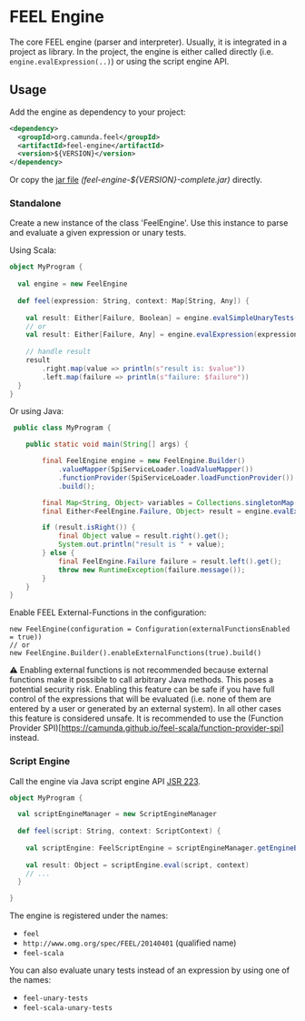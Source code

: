 # FEEL Engine

The core FEEL engine (parser and interpreter). Usually, it is integrated in a project as library. In the project, the engine is either called directly (i.e. `engine.evalExpression(..)`) or using the script engine API. 

## Usage

Add the engine as dependency to your project:

```xml
<dependency>
  <groupId>org.camunda.feel</groupId>
  <artifactId>feel-engine</artifactId>
  <version>${VERSION}</version>
</dependency>
```

Or copy the [jar file](https://github.com/camunda/feel-scala/releases) _(feel-engine-${VERSION}-complete.jar)_ directly.

### Standalone

Create a new instance of the class 'FeelEngine'. Use this instance to parse and evaluate a given expression or unary tests. 

Using Scala:

```scala
object MyProgram {
  
  val engine = new FeelEngine
  
  def feel(expression: String, context: Map[String, Any]) {
    
    val result: Either[Failure, Boolean] = engine.evalSimpleUnaryTests(expression, context)
    // or    
    val result: Either[Failure, Any] = engine.evalExpression(expression, context)
  
    // handle result
    result
        .right.map(value => println(s"result is: $value"))
        .left.map(failure => println(s"failure: $failure"))
  }  
}
```

Or using Java:

```java
 public class MyProgram {

    public static void main(String[] args) {

        final FeelEngine engine = new FeelEngine.Builder()
            .valueMapper(SpiServiceLoader.loadValueMapper())
            .functionProvider(SpiServiceLoader.loadFunctionProvider())
            .build();

        final Map<String, Object> variables = Collections.singletonMap("x", 21);
        final Either<FeelEngine.Failure, Object> result = engine.evalExpression(expression, variables);

        if (result.isRight()) {
            final Object value = result.right().get();
            System.out.println("result is " + value);
        } else {
            final FeelEngine.Failure failure = result.left().get();
            throw new RuntimeException(failure.message());
        }
    }
}
```

Enable FEEL External-Functions in the configuration: 

```
new FeelEngine(configuration = Configuration(externalFunctionsEnabled = true))
// or
new FeelEngine.Builder().enableExternalFunctions(true).build()
```

:warning: Enabling external functions is not recommended because external functions make it possible to call arbitrary Java methods. This poses a potential security risk. Enabling this feature can be safe if you have full control of the expressions that will be evaluated (i.e. none of them are entered by a user or generated by an external system). In all other cases this feature is considered unsafe. It is recommended to use the (Function Provider SPI)[https://camunda.github.io/feel-scala/function-provider-spi] instead.

### Script Engine

Call the engine via Java script engine API [JSR 223](https://www.jcp.org/en/jsr/detail?id=223). 

```scala
object MyProgram {

  val scriptEngineManager = new ScriptEngineManager
 
  def feel(script: String, context: ScriptContext) {
  
    val scriptEngine: FeelScriptEngine = scriptEngineManager.getEngineByName("feel")
    
    val result: Object = scriptEngine.eval(script, context)
    // ...
  }

}
```

The engine is registered under the names:

* `feel`
* `http://www.omg.org/spec/FEEL/20140401` (qualified name)
* `feel-scala`

You can also evaluate unary tests instead of an expression by using one of the names:

* `feel-unary-tests`
* `feel-scala-unary-tests`
